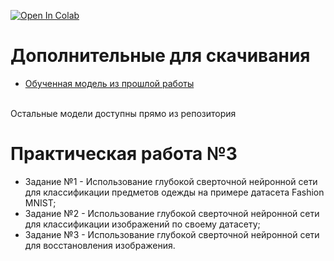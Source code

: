 [![Open In Colab](https://colab.research.google.com/assets/colab-badge.svg)](https://githubtocolab.com/Flexlug/DeepLearning/blob/main/Homework3/Homework3.ipynb)

# Дополнительные для скачивания
- [Обученная модель из прошлой работы](https://disk.yandex.ru/d/KaDtkOENzhEFQw)

</br>Остальные модели доступны прямо из репозитория

# Практическая работа №3
- Задание №1 - Использование глубокой сверточной нейронной сети для классификации предметов одежды на примере датасета Fashion MNIST;
- Задание №2 - Использование глубокой сверточной нейронной сети для классификации изображений по своему датасету;
- Задание №3 - Использование глубокой сверточной нейронной сети для восстановления изображения.
